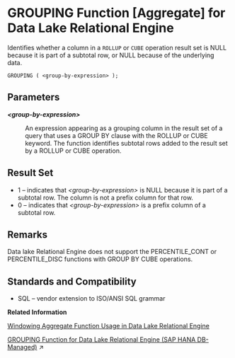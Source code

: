 <!-- loioa554461384f21015aca0af2a35f9c2a7 -->

# GROUPING Function \[Aggregate\] for Data Lake Relational Engine

Identifies whether a column in a `ROLLUP` or `CUBE` operation result set is NULL because it is part of a subtotal row, or NULL because of the underlying data.



```
GROUPING ( <group-by-expression> ); 
```



<a name="loioa554461384f21015aca0af2a35f9c2a7__GROUPING_parm1"/>

## Parameters


<dl>
<dt><b>

*<group-by-expression\>*

</b></dt>
<dd>

An expression appearing as a grouping column in the result set of a query that uses a GROUP BY clause with the ROLLUP or CUBE keyword. The function identifies subtotal rows added to the result set by a ROLLUP or CUBE operation.



</dd>
</dl>



<a name="loioa554461384f21015aca0af2a35f9c2a7__GROUPING_returns1"/>

## Result Set

-   1 – indicates that *<group-by-expression\>* is NULL because it is part of a subtotal row. The column is not a prefix column for that row.
-   0 – indicates that *<group-by-expression\>* is a prefix column of a subtotal row.



<a name="loioa554461384f21015aca0af2a35f9c2a7__GROUPING_remarks1"/>

## Remarks

Data lake Relational Engine does not support the PERCENTILE\_CONT or PERCENTILE\_DISC functions with GROUP BY CUBE operations.



<a name="loioa554461384f21015aca0af2a35f9c2a7__GROUPING_standards1"/>

## Standards and Compatibility

-   SQL – vendor extension to ISO/ANSI SQL grammar

**Related Information**  


[Windowing Aggregate Function Usage in Data Lake Relational Engine](windowing-aggregate-function-usage-in-data-lake-relational-engine-a527f35.md "A major feature of the ISO/ANSI SQL extensions for OLAP is a construct called a window.")

[GROUPING Function for Data Lake Relational Engine (SAP HANA DB-Managed)](https://help.sap.com/viewer/a898e08b84f21015969fa437e89860c8/2023_4_QRC/en-US/259511aa310241949d6e8389561dc62c.html "Identifies whether a column in a ROLLUP or CUBE operation result set is NULL because it is part of a subtotal row, or NULL because of the underlying data.") :arrow_upper_right:

